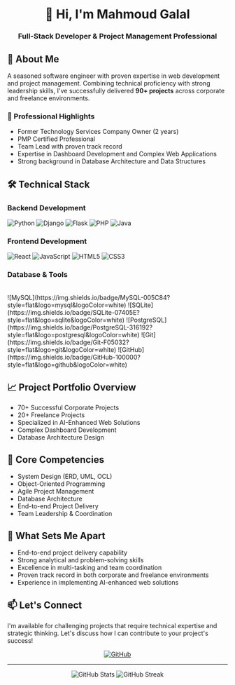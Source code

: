<div align="center">
  <h1>👋 Hi, I'm Mahmoud Galal</h1>
  <h3>Full-Stack Developer & Project Management Professional</h3>
</div>

## 🚀 About Me
A seasoned software engineer with proven expertise in web development and project management. Combining technical proficiency with strong leadership skills, I've successfully delivered **90+ projects** across corporate and freelance environments.

### 💼 Professional Highlights
- Former Technology Services Company Owner (2 years)
- PMP Certified Professional
- Team Lead with proven track record
- Expertise in Dashboard Development and Complex Web Applications
- Strong background in Database Architecture and Data Structures

## 🛠️ Technical Stack
### Backend Development
![Python](https://img.shields.io/badge/Python-3776AB?style=flat&logo=python&logoColor=white)
![Django](https://img.shields.io/badge/Django-092E20?style=flat&logo=django&logoColor=white)
![Flask](https://img.shields.io/badge/Flask-000000?style=flat&logo=flask&logoColor=white)
![PHP](https://img.shields.io/badge/PHP-777BB4?style=flat&logo=php&logoColor=white)
![Java](https://img.shields.io/badge/Java-ED8B00?style=flat&logo=java&logoColor=white)

### Frontend Development
![React](https://img.shields.io/badge/React-20232A?style=flat&logo=react&logoColor=61DAFB)
![JavaScript](https://img.shields.io/badge/JavaScript-F7DF1E?style=flat&logo=javascript&logoColor=black)
![HTML5](https://img.shields.io/badge/HTML5-E34F26?style=flat&logo=html5&logoColor=white)
![CSS3](https://img.shields.io/badge/CSS3-1572B6?style=flat&logo=css3&logoColor=white)

### Database & Tools
<br>
![MySQL](https://img.shields.io/badge/MySQL-005C84?style=flat&logo=mysql&logoColor=white)
![SQLite](https://img.shields.io/badge/SQLite-07405E?style=flat&logo=sqlite&logoColor=white)
![PostgreSQL](https://img.shields.io/badge/PostgreSQL-316192?style=flat&logo=postgresql&logoColor=white)
![Git](https://img.shields.io/badge/Git-F05032?style=flat&logo=git&logoColor=white)
![GitHub](https://img.shields.io/badge/GitHub-100000?style=flat&logo=github&logoColor=white)

## 📈 Project Portfolio Overview
- 70+ Successful Corporate Projects
- 20+ Freelance Projects
- Specialized in AI-Enhanced Web Solutions
- Complex Dashboard Development
- Database Architecture Design

## 💪 Core Competencies
- System Design (ERD, UML, OCL)
- Object-Oriented Programming
- Agile Project Management
- Database Architecture
- End-to-end Project Delivery
- Team Leadership & Coordination

## 🌟 What Sets Me Apart
- End-to-end project delivery capability
- Strong analytical and problem-solving skills
- Excellence in multi-tasking and team coordination
- Proven track record in both corporate and freelance environments
- Experience in implementing AI-enhanced web solutions

## 📫 Let's Connect
I'm available for challenging projects that require technical expertise and strategic thinking. Let's discuss how I can contribute to your project's success!

<div align="center">
  
[![GitHub](https://img.shields.io/badge/GitHub-100000?style=for-the-badge&logo=github&logoColor=white)](https://github.com/mgalal0)
  
</div>

---
<div align="center">
  <img src="https://github-readme-stats.vercel.app/api?username=mgalal0&show_icons=true&theme=radical" alt="GitHub Stats" />
  <img src="https://github-readme-streak-stats.herokuapp.com/?user=mgalal0&theme=radical" alt="GitHub Streak" />
</div>
